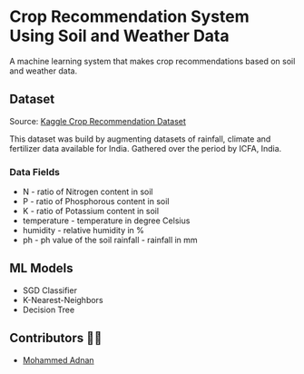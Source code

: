 # Crop Recommendation System Using Soil and Weather Data

A machine learning system that makes crop recommendations based on soil and weather data.

## Dataset

Source: [Kaggle Crop Recommendation Dataset](https://www.kaggle.com/datasets/siddharthss/crop-recommendation-dataset?resource=download)

This dataset was build by augmenting datasets of rainfall, climate and fertilizer data available for India. Gathered over the period by ICFA, India.

### Data Fields

- N - ratio of Nitrogen content in soil
- P - ratio of Phosphorous content in soil
- K - ratio of Potassium content in soil
- temperature - temperature in degree Celsius
- humidity - relative humidity in %
- ph - ph value of the soil
rainfall - rainfall in mm

## ML Models

- SGD Classifier
- K-Nearest-Neighbors
- Decision Tree

## Contributors 👨‍💻

- [Mohammed Adnan](https://github.com/mohammedAdnan6364)
